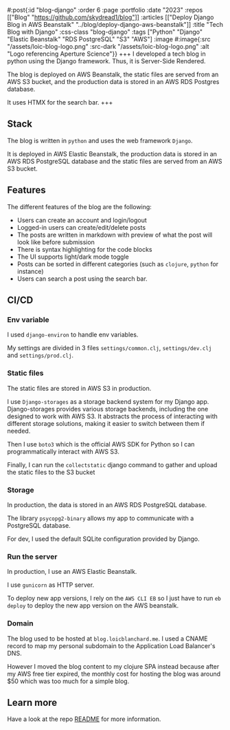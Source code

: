 #:post{:id "blog-django"
       :order 6
       :page :portfolio
       :date "2023"
       :repos [["Blog" "https://github.com/skydread1/blog"]]
       :articles [["Deploy Django Blog in AWS Beanstalk" "../blog/deploy-django-aws-beanstalk"]]
       :title "Tech Blog with Django"
       :css-class "blog-django"
       :tags ["Python" "Django" "Elastic Beanstalk" "RDS PostgreSQL" "S3" "AWS"]
       :image #:image{:src "/assets/loic-blog-logo.png"
                      :src-dark "/assets/loic-blog-logo.png"
                      :alt "Logo referencing Aperture Science"}}
+++
I developed a tech blog in python using the Django framework. Thus, it is Server-Side Rendered.

The blog is deployed on AWS Beanstalk, the static files are served from an AWS S3 bucket, and the production data is stored in an AWS RDS Postgres database.

It uses HTMX for the search bar.
+++
## Stack

The blog is written in `python` and uses the web framework `Django`.

It is deployed in AWS Elastic Beanstalk, the production data is stored in an AWS RDS PostgreSQL database and the static files are served from an AWS S3 bucket.

## Features

The different features of the blog are the following:
- Users can create an account and login/logout
- Logged-in users can create/edit/delete posts
- The posts are written in markdown with preview of what the post will look like before submission
- There is syntax highlighting for the code blocks
- The UI supports light/dark mode toggle
- Posts can be sorted in different categories (such as `clojure`, `python` for instance)
- Users can search a post using the search bar.

## CI/CD

### Env variable

I used `django-environ` to handle env variables.

My settings are divided in 3 files `settings/common.clj`, `settings/dev.clj` and `settings/prod.clj`.

### Static files

The static files are stored in AWS S3 in production.

I use `Django-storages` as a storage backend system for my Django app. Django-storages provides various storage backends, including the one designed to work with AWS S3. It abstracts the process of interacting with different storage solutions, making it easier to switch between them if needed.

Then I use `boto3` which is the official AWS SDK for Python so I can programmatically interact with AWS S3.

Finally, I can run the `collectstatic` django command to gather and upload the static files to the S3 bucket

### Storage

In production, the data is stored in an AWS RDS PostgreSQL database.

The library `psycopg2-binary` allows my app to communicate with a PostgreSQL database.

For dev, I used the default SQLite configuration provided by Django.

### Run the server

In production, I use an AWS Elastic Beanstalk.

I use `gunicorn` as HTTP server.

To deploy new app versions, I rely on the `AWS CLI EB` so I just have to run `eb deploy` to deploy the new app version on the AWS beanstalk.

### Domain

The blog used to be hosted at `blog.loicblanchard.me`. I used a CNAME record to map my personal subdomain to the Application Load Balancer's DNS.

However I moved the blog content to my clojure SPA instead because after my AWS free tier expired, the monthly cost for hosting the blog was around $50 which was too much for a simple blog.

## Learn more

Have a look at the repo [README](https://github.com/skydread1/blog/blob/master/README.md) for more information.
